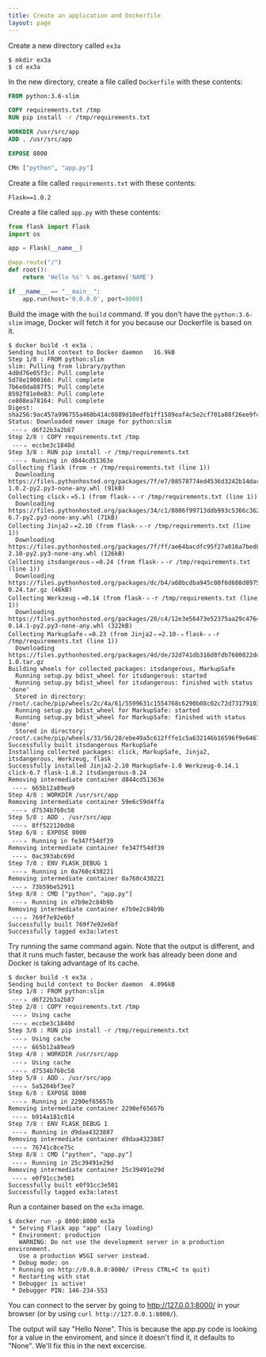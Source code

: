 ```yaml
---
title: Create an application and Dockerfile
layout: page
---
```


Create a new directory called `ex3a`

```terminal
$ mkdir ex3a
$ cd ex3a
```

In the new directory, create a file called `Dockerfile` with these contents:

```dockerfile
FROM python:3.6-slim

COPY requirements.txt /tmp
RUN pip install -r /tmp/requirements.txt

WORKDIR /usr/src/app
ADD . /usr/src/app

EXPOSE 8000

CMn ["python", "app.py"]
```

Create a file called `requirements.txt` with these contents:

```
Flask==1.0.2
```

Create a file called `app.py` with these contents:

```python
from flask import Flask
import os

app = Flask(__name__)

@app.route("/")
def root():
    return 'Hello %s' % os.getenv('NAME')

if __name__ == "__main__":
    app.run(host='0.0.0.0', port=8000)
```

Build the image with the `build` command. If you don't have the `python:3.6-slim` image, Docker will fetch it for you because our Dockerfile is based on it.

```terminal
$ docker build -t ex3a .
Sending build context to Docker daemon   16.9kB
Step 1/8 : FROM python:slim
slim: Pulling from library/python
4d0d76e05f3c: Pull complete
5d78e1900166: Pull complete
7b6e0da887f5: Pull complete
8592f81e0e83: Pull complete
ce808ea78164: Pull complete
Digest: sha256:9ac457a996755a468b414c0889d10edfb1ff1589eaf4c5e2cf701a88f26ee9fc
Status: Downloaded newer image for python:slim
 ---﹥ d6f22b3a2b87
Step 2/8 : COPY requirements.txt /tmp
 ---﹥ eccbe3c1840d
Step 3/8 : RUN pip install -r /tmp/requirements.txt
 ---﹥ Running in d844cd51363e
Collecting flask (from -r /tmp/requirements.txt (line 1))
  Downloading https://files.pythonhosted.org/packages/7f/e7/08578774ed4536d3242b14dacb4696386634607af824ea997202cd0edb4b/Flask-1.0.2-py2.py3-none-any.whl (91kB)
Collecting click﹥=5.1 (from flask-﹥-r /tmp/requirements.txt (line 1))
  Downloading https://files.pythonhosted.org/packages/34/c1/8806f99713ddb993c5366c362b2f908f18269f8d792aff1abfd700775a77/click-6.7-py2.py3-none-any.whl (71kB)
Collecting Jinja2﹥=2.10 (from flask-﹥-r /tmp/requirements.txt (line 1))
  Downloading https://files.pythonhosted.org/packages/7f/ff/ae64bacdfc95f27a016a7bed8e8686763ba4d277a78ca76f32659220a731/Jinja2-2.10-py2.py3-none-any.whl (126kB)
Collecting itsdangerous﹥=0.24 (from flask-﹥-r /tmp/requirements.txt (line 1))
  Downloading https://files.pythonhosted.org/packages/dc/b4/a60bcdba945c00f6d608d8975131ab3f25b22f2bcfe1dab221165194b2d4/itsdangerous-0.24.tar.gz (46kB)
Collecting Werkzeug﹥=0.14 (from flask-﹥-r /tmp/requirements.txt (line 1))
  Downloading https://files.pythonhosted.org/packages/20/c4/12e3e56473e52375aa29c4764e70d1b8f3efa6682bef8d0aae04fe335243/Werkzeug-0.14.1-py2.py3-none-any.whl (322kB)
Collecting MarkupSafe﹥=0.23 (from Jinja2﹥=2.10-﹥flask-﹥-r /tmp/requirements.txt (line 1))
  Downloading https://files.pythonhosted.org/packages/4d/de/32d741db316d8fdb7680822dd37001ef7a448255de9699ab4bfcbdf4172b/MarkupSafe-1.0.tar.gz
Building wheels for collected packages: itsdangerous, MarkupSafe
  Running setup.py bdist_wheel for itsdangerous: started
  Running setup.py bdist_wheel for itsdangerous: finished with status 'done'
  Stored in directory: /root/.cache/pip/wheels/2c/4a/61/5599631c1554768c6290b08c02c72d7317910374ca602ff1e5
  Running setup.py bdist_wheel for MarkupSafe: started
  Running setup.py bdist_wheel for MarkupSafe: finished with status 'done'
  Stored in directory: /root/.cache/pip/wheels/33/56/20/ebe49a5c612fffe1c5a632146b16596f9e64676768661e4e46
Successfully built itsdangerous MarkupSafe
Installing collected packages: click, MarkupSafe, Jinja2, itsdangerous, Werkzeug, flask
Successfully installed Jinja2-2.10 MarkupSafe-1.0 Werkzeug-0.14.1 click-6.7 flask-1.0.2 itsdangerous-0.24
Removing intermediate container d844cd51363e
 ---﹥ 665b12a89ea9
Step 4/8 : WORKDIR /usr/src/app
Removing intermediate container 59e6c59d4ffa
 ---﹥ d7534b760c58
Step 5/8 : ADD . /usr/src/app
 ---﹥ 8ff522120db8
Step 6/8 : EXPOSE 8000
 ---﹥ Running in fe347f54df39
Removing intermediate container fe347f54df39
 ---﹥ 0ac393abc69d
Step 7/8 : ENV FLASK_DEBUG 1
 ---﹥ Running in 0a760c430221
Removing intermediate container 0a760c430221
 ---﹥ 73b59be52911
Step 8/8 : CMD ["python", "app.py"]
 ---﹥ Running in e7b9e2c84b9b
Removing intermediate container e7b9e2c84b9b
 ---﹥ 769f7e92e6bf
Successfully built 769f7e92e6bf
Successfully tagged ex3a:latest
```

Try running the same command again. Note that the output is different, and that it runs much faster, because the work has already been done and Docker is taking advantage of its cache.

```terminal
$ docker build -t ex3a .
Sending build context to Docker daemon  4.096kB
Step 1/8 : FROM python:slim
 ---﹥ d6f22b3a2b87
Step 2/8 : COPY requirements.txt /tmp
 ---﹥ Using cache
 ---﹥ eccbe3c1840d
Step 3/8 : RUN pip install -r /tmp/requirements.txt
 ---﹥ Using cache
 ---﹥ 665b12a89ea9
Step 4/8 : WORKDIR /usr/src/app
 ---﹥ Using cache
 ---﹥ d7534b760c58
Step 5/8 : ADD . /usr/src/app
 ---﹥ 5a5204bf3ee7
Step 6/8 : EXPOSE 8000
 ---﹥ Running in 2290ef65657b
Removing intermediate container 2290ef65657b
 ---﹥ b914a181c014
Step 7/8 : ENV FLASK_DEBUG 1
 ---﹥ Running in d9daa4323887
Removing intermediate container d9daa4323887
 ---﹥ 76741c8ce75c
Step 8/8 : CMD ["python", "app.py"]
 ---﹥ Running in 25c39491e29d
Removing intermediate container 25c39491e29d
 ---﹥ e0f91cc3e501
Successfully built e0f91cc3e501
Successfully tagged ex3a:latest
```

Run a container based on the `ex3a` image.

```terminal
$ docker run -p 8000:8000 ex3a
 * Serving Flask app "app" (lazy loading)
 * Environment: production
   WARNING: Do not use the development server in a production environment.
   Use a production WSGI server instead.
 * Debug mode: on
 * Running on http://0.0.0.0:8000/ (Press CTRL+C to quit)
 * Restarting with stat
 * Debugger is active!
 * Debugger PIN: 146-234-553
```

You can connect to the server by going to http://127.0.0.1:8000/ in your browser (or by using `curl http://127.0.0.1:8000/`).

The output will say "Hello None". This is because the app.py code is looking for a value in the enviroment, and since it doesn't find it, it defaults to "None". We'll fix this in the next excercise.
